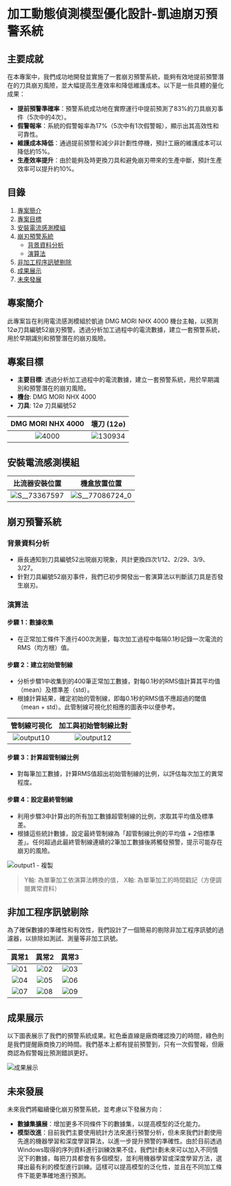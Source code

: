 # 加工動態偵測模型優化設計-凱迪崩刃預警系統

## 主要成就
在本專案中，我們成功地開發並實施了一套崩刃預警系統，能夠有效地提前預警潛在的刀具崩刃風險，並大幅提高生產效率和降低維護成本。以下是一些具體的量化成果：

- **提前預警準確率**：預警系統成功地在實際運行中提前預測了83%的刀具崩刃事件（5次中的4次）。
- **假警報率**：系統的假警報率為17%（5次中有1次假警報），顯示出其高效性和可靠性。
- **維護成本降低**：通過提前預警和減少非計劃性停機，預計工廠的維護成本可以降低約15%。
- **生產效率提升**：由於能夠及時更換刀具和避免崩刃帶來的生產中斷，預計生產效率可以提升約10%。


## 目錄

1. [專案簡介](#專案簡介)
2. [專案目標](#專案目標)
3. [安裝電流感測模組](#安裝電流感測模組)
4. [崩刃預警系統](#崩刃預警系統)
   - [背景資料分析](#背景資料分析)
   - [演算法](#演算法)
5. [非加工程序訊號剔除](#非加工程序訊號剔除)
6. [成果展示](#成果展示)
7. [未來發展](#未來發展)


## 專案簡介

此專案旨在利用電流感測模組於凱迪 DMG MORI NHX 4000 機台主軸，以預測12∅刀具編號52崩刃預警。透過分析加工過程中的電流數據，建立一套預警系統，用於早期識別和預警潛在的崩刃風險。

## 專案目標

- **主要目標**: 透過分析加工過程中的電流數據，建立一套預警系統，用於早期識別和預警潛在的崩刃風險。
- **機台**: DMG MORI NHX 4000
- **刀具**: 12∅ 刀具編號52

| DMG MORI NHX 4000 | 壞刀 (12∅) |
|:-------:|:-------:|
|![4000](https://hackmd.io/_uploads/B1GHWejNa.jpg)|![130934](https://hackmd.io/_uploads/SkBjZxs4T.jpg)|

## 安裝電流感測模組

| 比流器安裝位置 |機盒放置位置 |
|:-------:|:-------:|
|![S__73367597](https://hackmd.io/_uploads/Sk_NM-i46.jpg)|![S__77086724_0](https://hackmd.io/_uploads/rkg6bj2tvp.jpg)|

## 崩刃預警系統

### 背景資料分析

- 廠長通知到刀具編號52出現崩刃現象，共計更換四次1/12、2/29、3/9、3/27。
- 針對刀具編號52崩刃事件，我們已初步開發出一套演算法以判斷該刀具是否發生崩刃。

### 演算法

#### 步驟 1：數據收集

- 在正常加工條件下進行400次測量，每次加工過程中每隔0.1秒記錄一次電流的RMS（均方根）值。

#### 步驟 2：建立初始管制線

- 分析步驟1中收集到的400筆正常加工數據，對每0.1秒的RMS值計算其平均值（mean）及標準差（std）。
- 根據計算結果，確定初始的管制線，即每0.1秒的RMS值不應超過的閾值（mean + std）。此管制線可視化於相應的圖表中以便參考。

|管制線可視化|加工與初始管制線比對|
|:-:|:-:|
|![output10](https://hackmd.io/_uploads/BJdu6c2i6.png)|![output12](https://hackmd.io/_uploads/rycKT9noT.png)|

#### 步驟 3：計算超管制線比例

- 對每筆加工數據，計算RMS值超出初始管制線的比例，以評估每次加工的異常程度。

#### 步驟 4：設定最終管制線

- 利用步驟3中計算出的所有加工數據超管制線的比例，求取其平均值及標準差。
- 根據這些統計數據，設定最終管制線為「超管制線比例的平均值 + 2倍標準差」。任何超過此最終管制線連續的2筆加工數據後將觸發預警，提示可能存在崩刃的風險。

![output1 - 複製](https://hackmd.io/_uploads/SyIRpq2sa.png)

> Y軸: 為單筆加工依演算法轉換的值， X軸: 為單筆加工的時間戳記（方便調閱異常資料）

## 非加工程序訊號剔除

為了確保數據的準確性和有效性，我們設計了一個簡易的剔除非加工程序訊號的過濾器，以排除如測試、測量等非加工訊號。

|異常1|異常2|異常3|
|:-:|:-:|:-:|
|![01](https://hackmd.io/_uploads/rkeDQj2ja.png)|![02](https://hackmd.io/_uploads/BJzP7sho6.png)|![03](https://hackmd.io/_uploads/rkBvmono6.png)|
|![04](https://hackmd.io/_uploads/HJOPXo3sT.png)|![05](https://hackmd.io/_uploads/rkjvmj3sT.png)|![06](https://hackmd.io/_uploads/S16w7jhsa.png)|
|![07](https://hackmd.io/_uploads/S1lOms2s6.png)|![08](https://hackmd.io/_uploads/SJEu7ohiT.png)|![09](https://hackmd.io/_uploads/B1BdXs3op.png)|

## 成果展示

以下圖表展示了我們的預警系統成果。紅色垂直線是廠商確認換刀的時間，綠色則是我們提醒廠商換刀的時間。我們基本上都有提前預警到，只有一次假警報，但廠商認為假警報比預測錯誤更好。

![成果展示](path/to/newplot.png)

## 未來發展

未來我們將繼續優化崩刃預警系統，並考慮以下發展方向：
- **數據集擴展**：增加更多不同條件下的數據集，以提高模型的泛化能力。
- **模型改進**：目前我們主要使用統計方法來進行預警分析，但未來我們計劃使用先進的機器學習和深度學習算法，以進一步提升預警的準確性。由於目前透過Windows取得的序列資料進行訓練效果不佳，我們計劃未來可以加入不同情況下的數據，每把刀具都會有多個模型，並利用機器學習或深度學習方法，選擇出最有利的模型進行訓練。這樣可以提高模型的泛化性，並且在不同加工條件下能更準確地進行預測。
